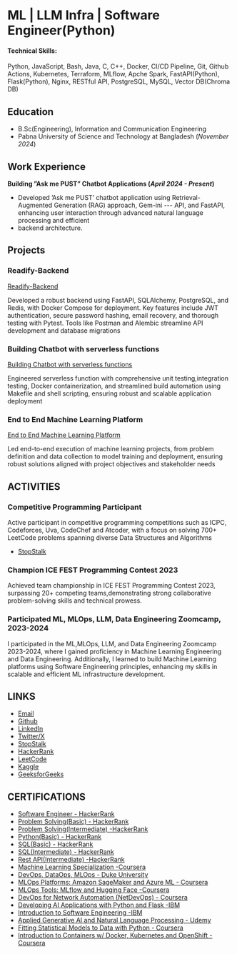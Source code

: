 # ML | LLM Infra | Software Engineer(Python)

#### Technical Skills: 
Python, JavaScript, Bash, Java, C, C++, Docker, CI/CD Pipeline, Git, Github Actions, Kubernetes, Terraform, MLflow, Apche Spark, FastAPI(Python), Flask(Python), Nginx, RESTful API, PostgreSQL, MySQL, Vector DB(Chroma DB)

## Education 			        		
- B.Sc(Engineering), Information and Communication Engineering
- Pabna University of Science and Technology at Bangladesh (_November 2024_)

## Work Experience
**Building ”Ask me PUST” Chatbot Applications (_April 2024 - Present_)**
- Developed ’Ask me PUST’ chatbot application using Retrieval-Augmented Generation (RAG) approach, Gem-ini --- API, and FastAPI, enhancing user interaction through advanced natural language processing and efficient
- backend architecture.


## Projects

### Readify-Backend
[Readify-Backend](https://github.com/Sagor0078/Readify-Backend)

 Developed a robust backend using FastAPI, SQLAlchemy, PostgreSQL, and Redis, with Docker Compose for 
 deployment. Key features include JWT authentication, secure password hashing, email recovery, and thorough 
 testing with Pytest. Tools like Postman and Alembic streamline API development and database migrations
 
### Building Chatbot with serverless functions
[Building Chatbot with serverless functions](https://github.com/Sagor0078/makeing-chatbot-with-serverless-functions)

 Engineered serverless function with comprehensive unit testing,integration testing, Docker containerization, 
 and streamlined build automation using Makefile and shell scripting,
 ensuring robust and scalable application deployment

### End to End Machine Learning Platform
[End to End Machine Learning Platform](https://github.com/Sagor0078/endToend_ML_Project)

 Led end-to-end execution of machine learning projects, from problem definition and data collection to model 
 training and deployment, ensuring robust solutions aligned with project objectives and stakeholder needs

 
## ACTIVITIES
### Competitive Programming Participant
 Active participant in competitive programming competitions such as ICPC, Codeforces, Uva, CodeChef and 
 Atcoder, with a focus on solving 700+ LeetCode problems spanning diverse Data Structures and Algorithms
 - [StopStalk](https://www.stopstalk.com/user/profile/Sagor78)
 
### Champion ICE FEST Programming Contest 2023
 Achieved team championship in ICE FEST Programming Contest 2023, surpassing 20+ competing 
 teams,demonstrating strong collaborative problem-solving skills and technical prowess.

### Participated ML, MLOps, LLM, Data Engineering Zoomcamp, 2023-2024
 I participated in the ML,MLOps, LLM, and Data Engineering Zoomcamp 2023-2024, where I gained proficiency in 
 Machine Learning Engineering and Data Engineering. Additionally, I learned to build Machine Learning 
 platforms using Software Engineering principles, enhancing my skills in scalable and efficient ML
 infrastructure development.

## LINKS
 - [Email](mailto://musagor78@gmail.com)
 - [Github](https://github.com/Sagor0078)
 - [LinkedIn](https://www.linkedin.com/in/muhammad-sagor-45775b1b5/)
 - [Twitter/X](https://twitter.com/Sagor121277)
 - [StopStalk](https://www.stopstalk.com/user/profile/Sagor78)
 - [HackerRank](https://www.hackerrank.com/profile/mu_sagor_)
 - [LeetCode](https://leetcode.com/u/sagor78/)
 - [Kaggle](https://www.kaggle.com/muhammadsagor/)
 - [GeeksforGeeks](https://www.geeksforgeeks.org/user/musagor78/)

 ## CERTIFICATIONS
 
 - [Software Engineer - HackerRank](https://www.hackerrank.com/certificates/iframe/4397b6f8358a)
 - [Problem Solving(Basic) - HackerRank](https://www.hackerrank.com/certificates/iframe/f9d772cf73f7)
 - [Problem Solving(Intermediate) -HackerRank](https://www.hackerrank.com/certificates/iframe/963c8f2034ac)
 - [Python(Basic) - HackerRank](https://www.hackerrank.com/certificates/iframe/352f2dc8ff4b)
 - [SQL(Basic) - HackerRank]( https://www.hackerrank.com/certificates/8468d9084086)
 - [SQL(Intermediate) - HackerRank]( https://www.hackerrank.com/certificates/1a99e45cbbe1)
 - [Rest API(Intermediate) -HackerRank](https://www.hackerrank.com/certificates/iframe/22597ed4c6b3)
 - [Machine Learning Specialization -Coursera](https://www.coursera.org/account/accomplishments/specialization/BGGX4L46RV9W)
 - [DevOps, DataOps, MLOps - Duke University](https://www.coursera.org/account/accomplishments/records/CNG5BLZ5EE4T)
 - [MLOps Platforms: Amazon SageMaker and Azure ML - Coursera](https://www.coursera.org/account/accomplishments/records/HR8MAGMBALFE)
 - [MLOps Tools: MLflow and Hugging Face -Coursera](https://www.coursera.org/account/accomplishments/records/86VWZLA23VUF)
 - [DevOps for Network Automation (NetDevOps) - Coursera](https://www.coursera.org/account/accomplishments/records/NCKHMWGS957N)
 - [Developing AI Applications with Python and Flask -IBM](https://www.coursera.org/account/accomplishments/records/H7F3K4CV2MHY)
 - [Introduction to Software Engineering -IBM](https://www.coursera.org/account/accomplishments/records/6GZG6ZRMR2AP)
 - [Applied Generative AI and Natural Language Processing - Udemy](https://www.udemy.com/certificate/UC-4b6607f8-2cf2-4c3a-8cea-55057a0e8389/)
 - [Fitting Statistical Models to Data with Python - Coursera](https://www.coursera.org/account/accomplishments/verify/ZCXJKRZ8155J/)
 - [Introduction to Containers w/ Docker, Kubernetes and OpenShift - Coursera](https://www.coursera.org/account/accomplishments/verify/QM8NJM7UZ2BK/)

 
 
 
